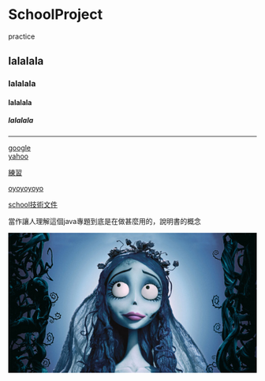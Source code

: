 # SchoolProject
practice <br>
## lalalala <br>
### lalalala <br>
#### lalalala <br>
##### lalalala <br>

<hr>

[google](http://google.com)<br>
[yahoo](http://yahoo.com.tw)

[練習](https://github.com/devilsunmer/SchoolProject/blob/3ebdcc0b1b6640c97beb367e7d9e6461aefa0d32/char%E8%BD%89%E6%8F%9B%E5%AD%97.txt)<br>

[oyoyoyoyo](char轉換字.txt)

[school技術文件](doc/index.html)

當作讓人理解這個java專題到底是在做甚麼用的，說明書的概念

![娃娃](pic/doll.JPG)
